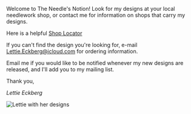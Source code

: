 Welcome to The Needle's Notion! Look for my designs at your local needlework shop, or contact me for information on shops that carry my designs.

Here is a helpful [Shop Locator](http://hoffmandis.com/ShopLocator)

If you can't find the design you're looking for, e-mail [Lettie.Eckberg@icloud.com](mailto:Lettie.Eckberg@icloud.com) for ordering information.

Email me if you would like to be notified whenever my new designs are released, and I'll add you to my mailing list.

Thank you,

*Lettie Eckberg*

![Lettie with her designs](images/NN_Lettie_c.jpg "Lettie with her designs")

